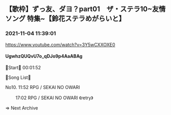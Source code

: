 ## 【歌枠】ずっ友、ダヨ？part01　ザ・ステラ10~友情ソング 特集~【鈴花ステラめがらいと】
### 2021-11-04 11:39:01
https://www.youtube.com/watch?v=3Y5wCXXOXE0
#### UgwhzQUQvU7o_qDJo9p4AaABAg
🔔Start🔔 00:01:52



🔔Song List🔔

No10. 11:52 RPG / SEKAI NO OWARI

 　　   17:02 RPG / SEKAI NO OWARI 《retry》



⇒ Next Archive

